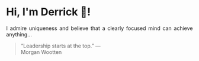 # Hi, I'm Derrick 👋!
<p align="justify">I admire uniqueness and believe that a clearly focused mind can achieve anything...</p> 
<!-- #quote-start -->
<blockquote>&ldquo;Leadership starts at the top.&rdquo; &mdash; <footer>Morgan Wootten</footer></blockquote>
<!-- #quote-end -->
